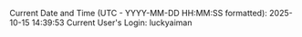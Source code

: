 Current Date and Time (UTC - YYYY-MM-DD HH:MM:SS formatted): 2025-10-15 14:39:53
Current User's Login: luckyaiman
